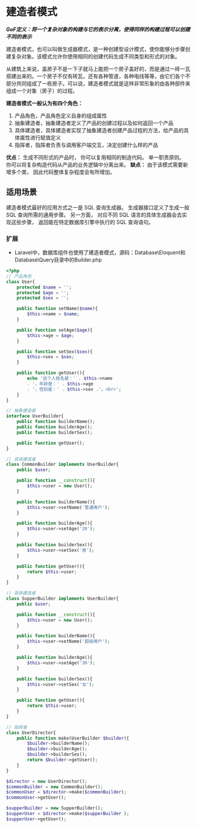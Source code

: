 # 建造者模式

***GoF定义：将一个复杂对象的构建与它的表示分离，使得同样的构建过程可以创建不同的表示***

建造者模式，也可以叫做生成器模式，是一种创建型设计模式，使你能够分步骤创建复杂对象。该模式允许你使用相同的创建代码生成不同类型和形式的对象。

从建筑上来说，盖房子不是一下子就马上能把一个房子盖好的，而是通过一砖一瓦搭建出来的。一个房子不仅有砖瓦，还有各种管道，各种电线等等，由它们各个不部分共同组成了一栋房子。可以说，建造者模式就是这样非常形象的由各种部件来组成一个对象（房子）的过程。

**建造者模式一般认为有四个角色：**

1. 产品角色，产品角色定义自身的组成属性
2. 抽象建造者，抽象建造者定义了产品的创建过程以及如何返回一个产品
3. 具体建造者，具体建造者实现了抽象建造者创建产品过程的方法，给产品的具体属性进行赋值定义
4. 指挥者，指挥者负责与调用客户端交互，决定创建什么样的产品

**优点：**
 生成不同形式的产品时， 你可以复用相同的制造代码。
 单一职责原则。 你可以将复杂构造代码从产品的业务逻辑中分离出来。
 **缺点：**
 由于该模式需要新增多个类， 因此代码整体复杂程度会有所增加。

## 适用场景

建造者模式最好的应用方式之一是 SQL 查询生成器。 生成器接口定义了生成一般 SQL 查询所需的通用步骤。 另一方面， 对应不同 SQL 语言的具体生成器会去实现这些步骤， 返回能在特定数据库引擎中执行的 SQL 查询语句。

### 扩展

- Laravel中，数据库组件也使用了建造者模式，源码：Database\Eloquent和Database\Query目录中的Builder.php

```php
<?php
// 产品角色
class User{
    protected $name = '';
    protected $age = '';
    protected $sex = '';

    public function setName($name){
        $this->name = $name;
    }

    public function setAge($age){
        $this->age = $age;
    }

    public function setSex($sex){
        $this->sex = $sex;
    }

    public function getUser(){
        echo '这个人姓名是：' . $this->name 
        . '，年龄是：' . $this->age
        . '，性别是：' . $this->sex .'。<br>';
    }
}

// 抽象建造者
interface UserBuilder{
    public function builderName();
    public function builderAge();
    public function builderSex(); 

    public function getUser();
}

// 具体建造者
class CommonBuilder implements UserBuilder{
    public $user;

    public function __construct(){
        $this->user = new User();
    }

    public function builderName(){
        $this->user->setName('普通用户');
    }

    public function builderAge(){
        $this->user->setAge('20');
    }

    public function builderSex(){
        $this->user->setSex('男');
    }

    public function getUser(){
        return $this->user;
    }
}

// 具体建造者
class SupperBuilder implements UserBuilder{
    public $user;

    public function __construct(){
        $this->user = new User();
    }

    public function builderName(){
        $this->user->setName('超级用户');
    }

    public function builderAge(){
        $this->user->setAge('30');
    }

    public function builderSex(){
        $this->user->setSex('女');
    }

    public function getUser(){
        return $this->user;
    }
}

// 指挥者
class UserDirector{
    public function make(UserBuilder $builder){
        $builder->builderName();
        $builder->builderAge();
        $builder->builderSex();
        return $builder->getUser();
    }
}

$director = new UserDirector();
$commonBuilder = new CommonBuilder();
$commonUser = $director->make($commonBuilder);
$commonUser->getUser();

$supperBuilder = new SupperBuilder();
$supperUser = $director->make($supperBuilder );
$supperUser->getUser();
```